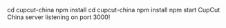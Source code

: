 cd cupcut-china
npm install
cd cupcut-china
npm install
npm start
CupCut China server listening on port 3000!
